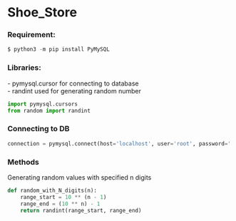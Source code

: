 # Shoe_Store

<h3>Requirement:</h3>

``` python
$ python3 -m pip install PyMySQL
```

<h3>Libraries:</h3>
<p>- pymysql.cursor for connecting to database <br/>- randint used for generating random number</p>

```python
import pymysql.cursors
from random import randint
```
<h3>Connecting to DB</h3>

```python
connection = pymysql.connect(host='localhost', user='root', password='', database='shoe_store', cursorclass=pymysql.cursors.DictCursor)
```

<h3>Methods</h3>
<p>Generating random values with specified n digits</p>

```python
def random_with_N_digits(n):
    range_start = 10 ** (n - 1)
    range_end = (10 ** n) - 1
    return randint(range_start, range_end)



